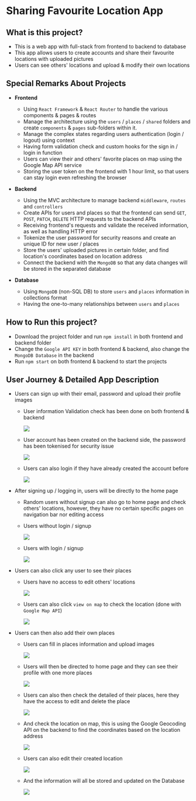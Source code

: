 # Sharing Favourite Location App

## What is this project?

- This is a web app with full-stack from frontend to backend to database
- This app allows users to create accounts and share their favourite locations with uploaded pictures
- Users can see others' locations and upload & modify their own locations

## Special Remarks About Projects

- **Frontend**
  - Using `React Framework` & `React Router` to handle the various components & pages & routes
  - Manage the architecture using the `users` / `places` / `shared` folders and create `components` & `pages` sub-folders within it.
  - Manage the complex states regarding users authentication (login / logout) using context
  - Having form validation check and custom hooks for the sign in / login in function
  - Users can view their and others' favorite places on map using the Google Map API service
  - Storing the user token on the frontend with 1 hour limit, so that users can stay login even refreshing the browser


- **Backend**
  - Using the MVC architecture to manage backend `middleware`, `routes` and `controllers`
  - Create APIs for users and places so that the frontend can send `GET`, `POST`, `PATCH`, `DELETE` HTTP requests to the backend APIs
  - Receiving frontend's requests and validate the received information, as well as handling HTTP error
  - Tokenize the user password for security reasons and create an unique ID for new user / places
  - Store the users' uploaded pictures in certain folder, and find location's coordinates based on location address
  - Connect the backend with the `MongoDB` so that any data changes will be stored in the separated database


- **Database**
  - Using `MongoDB` (non-SQL DB) to store `users` and `places` information in collections format
  - Having the one-to-many relationships between `users` and `places`




## How to Run this project?

- Download the project folder and run `npm install` in both frontend and backend folder
- Change the `Google API KEY` in both frontend & backend, also change the `MongoDB Database` in the backend
- Run `npm start` on both frontend & backend to start the projects



## User Journey & Detailed App Description



- Users can sign up with their email, password and upload their profile images

  - User information Validation check has been done on both frontend & backend

    ![](./pictures/signup.png)

  - User account has been created on the backend side, the password has been tokenised for security issue

    ![](./pictures/signup-db.png)

  - Users can also login if they have already created the account before

    ![](./pictures/login.png)

    

- After signing up / logging in, users will be directly to the home page

  - Random users without signup can also go to home page and check others' locations, however, they have no certain specific pages on navigation bar nor editing access

  - Users without login / signup

    ![](./pictures/home.png)

  - Users with login / signup

    ![](./pictures/after-login-home.png)

    

- Users can also click any user to see their places

  - Users have no access to edit others' locations

    ![](./pictures/user-places-without-auth.png)

  - Users can also click `view on map` to check the location (done with `Google Map API`)

    ![](./pictures/check-location.png)

  

- Users can then also add their own places

  - Users can fill in places information and upload images

    ![](./pictures/add-places.png)

  - Users will then be directed to home page and they can see their profile with one more places

    ![](./pictures/after-add-place-home.png)

  - Users can also then check the detailed of their places, here they have the access to edit and delete the place

    ![](./pictures/my-place.png)

  - And check the location on map, this is using the Google Geocoding API on the backend to find the coordinates based on the location address

    ![](./pictures/check-my-place-location.png)

  - Users can also edit their created location

    ![](./pictures/my-place-edit.png)

  - And the information will all be stored and updated on the Database

    ![](./pictures/my-place-db.png)

  

